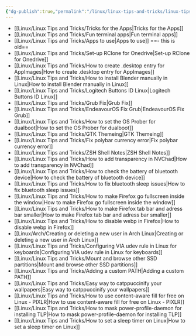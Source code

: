 ```yaml
---
{"dg-publish":true,"permalink":"/linux/linux-tips-and-tricks/linux-tips-and-tricks/","noteIcon":""}
---
```


- [[Linux/Linux Tips and Tricks/Tricks for the Apps\|Tricks for the Apps]]
- [[Linux/Linux Tips and Tricks/Fun terminal apps\|Fun terminal apps]]
- [[Linux/Linux Tips and Tricks/Apps to use\|Apps to use]] ==- this is old==
- [[Linux/Linux Tips and Tricks/Set-up RClone for Onedrive\|Set-up RClone for Onedrive]]
- [[Linux/Linux Tips and Tricks/How to create .desktop entry for AppImages\|How to create .desktop entry for AppImages]]
- [[Linux/Linux Tips and Tricks/How to install Blender manually in Linux\|How to install Blender manually in Linux]]
- [[Linux/Linux Tips and Tricks/Logitech Buttons ID Linux\|Logitech Buttons ID Linux]]
- [[Linux/Linux Tips and Tricks/Grub Fix\|Grub Fix]]
- [[Linux/Linux Tips and Tricks/EndeavourOS Fix Grub\|EndeavourOS Fix Grub]]
- [[Linux/Linux Tips and Tricks/How to set the OS Prober for dualboot\|How to set the OS Prober for dualboot]]
- [[Linux/Linux Tips and Tricks/GTK Themeing\|GTK Themeing]]
- [[Linux/Linux Tips and Tricks/Fix polybar currency error\|Fix polybar currency error]]
- [[Linux/Linux Tips and Tricks/ZSH Shell Notes\|ZSH Shell Notes]]
- [[Linux/Linux Tips and Tricks/How to add transparency in NVChad\|How to add transparency in NVChad]]
- [[Linux/Linux Tips and Tricks/How to check the battery of bluetooth device\|How to check the battery of bluetooth device]]
- [[Linux/Linux Tips and Tricks/How to fix bluetooth sleep issues\|How to fix bluetooth sleep issues]]
- [[Linux/Linux Tips and Tricks/How to make Firefox go fullscreen inside the window\|How to make Firefox go fullscreen inside the window]]
- [[Linux/Linux Tips and Tricks/How to make Firefox tab bar and adress bar smaller\|How to make Firefox tab bar and adress bar smaller]]
- [[Linux/Linux Tips and Tricks/How to disable webp in Firefox\|How to disable webp in Firefox]]
- [[Linux/Arch/Creating or deleting a new user in Arch Linux\|Creating or deleting a new user in Arch Linux]]
- [[Linux/Linux Tips and Tricks/Configuring VIA udev rule in Linux for keyboards\|Configuring VIA udev rule in Linux for keyboards]]
- [[Linux/Linux Tips and Tricks/Mount and browse other SSD partitions\|Mount and browse other SSD partitions]]
- [[Linux/Linux Tips and Tricks/Adding a custom PATH\|Adding a custom PATH]]
- [[Linux/Linux Tips and Tricks/Easy way to catppuccinify your wallpapers\|Easy way to catppuccinify your wallpapers]]
- [[Linux/Linux Tips and Tricks/How to use content-aware fill for free on Linux - PIXLR\|How to use content-aware fill for free on Linux - PIXLR]]
- [[Linux/Linux Tips and Tricks/How to mask power-profile-daemon for installing TLP\|How to mask power-profile-daemon for installing TLP]]
- [[Linux/Linux Tips and Tricks/How to set a sleep timer on Linux\|How to set a sleep timer on Linux]]